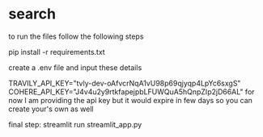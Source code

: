 # search
to run the files follow the following steps

pip install -r requirements.txt

create a .env file and input these details

TRAVILY_API_KEY="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"
COHERE_API_KEY="J4v4u2y9rtkfapejpbLFUWQuA5hQnpZIp2jD66AL"
for now I am providing the api key but it would expire in few days so you can create your's own as well

final step: streamlit run streamlit_app.py
